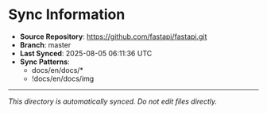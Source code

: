 # Sync Information

- **Source Repository**: https://github.com/fastapi/fastapi.git
- **Branch**: master
- **Last Synced**: 2025-08-05 06:11:36 UTC
- **Sync Patterns**:
  - docs/en/docs/*
  - !docs/en/docs/img

---
*This directory is automatically synced. Do not edit files directly.*
